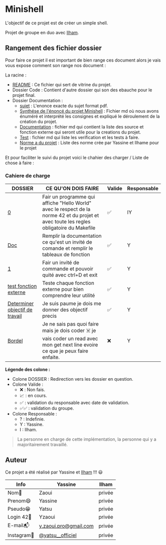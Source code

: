 # Minishell

L'objectif de ce projet est de créer un simple shell.

Projet de groupe en duo avec [Ilham](https://github.com/ouachani-il).

## Rangement des fichier dossier

Pour faire ce projet il est important de bien range ces document alors je vais vous expose comment son range nos document :

La racine :
   - [README](./README.md) : Ce fichier qui sert de vitrine du projet.
   - Dossier Code : Contient d'autre dossier qui son des ebauche pour le projet final.
   - Dossier Documentation :
       - [sujet](./documentation/sujet_enonce.pdf) : L'enonce exacte du sujet format pdf.
       - [Synthése de l'énoncé du projet Minishell](./documentation/Synthése_de_lenonce.md) : Fichier md où nous avons énuméré et interprété les consignes et expliqué le déroulement de la création du projet.
       - [Documentation](./documentation/Documentation.md) : fichier md qui contient la liste des source et fonction externe qui seront utile pour la creations du projet.
       - [Test](./documentation/Test.md) : fichier md qui liste les verification et les tests à faire.
       - [Norme a du projet](./documentation/Norme_Minishell.md) : Liste des norme crée par Yassine et Ilhame pour le projet


Et pour faciliter le suivi du projet voici le chahier des charger / Liste de chose à faire :

### Cahiere de charge


| **DOSSIER** |	**CE QU'ON DOIS FAIRE**	|	**Valide**	|	**Responsable** |
|--|--|--|--|
| [0](./code/0/) | Fair un programme qui affiche "Hello World" avec le respect de la norme 42 et du projet et avec toute les regles obligatoire du Makefile	 | ✅ | IY |
| [Doc](./documentation/Documentation.md#un-invité-de-commande) | Remplir la documentation ce qu'est un invité de comande et remplir le tableaux de fonction	 | ✅ | Y |
| [1](./code/1/) | Fair un invité de commande et pouvoir quité avec ctrl+D et exit	 | ✅ | Y |
| [test fonction externe](./code/test_ft/) | Teste chaque fonction externe pour bien comprendre leur utilité	 | ✅ | Y |
| [Determiner objectif de travail](./documentation/objectif.md) | Je suis paume je dois me donner des objectif precis | ✅ | Y |
| [Bordel](./code/boerdel) | Je ne sais pas quoi faire mais je dois coder ☠️ je vais coder un read avec mon get next line evoire ce que je peux faire enfaite.| ❌ | Y |

**Légende des colone :**
- Colone DOSSIER : Redirection vers les dossier en question.
- Colone Valide :
    - ❌ : Non fais.
    - 📈 : en cours.
    - ✅ : validation du responsable avec date de validation.
    - ✅✅ : validation du groupe.
- Colone Responsable :
    - ? : Indefinie.
    - Y : Yassine.
    - I : Ilham.
> La personne en charge de cette implémentation, la personne qui y a majoritairement travaillé.

## Auteur

Ce projet a été réalisé par Yassine et [Ilham](https://github.com/ouachani-il) !!! :smiley:

| Info          | Yassine                                                              | Ilham  |
| ------------- | -------------------------------------------------------------------- | ------ |
| Nom👋         | Zaoui                                                                | privée |
| Prenom😄      | Yassine                                                              | privée |
| Pseudo😁      | Yatsu                                                                | privée |
| Login 42🏫    | Yzaoui                                                               | privée |
| E-mail📬      | y.zaoui.pro@gmail.com                                                | privée |
| Instagram📸   | [@yatsu__officiel](https://www.instagram.com/yatsu__officiel/)       | privée |
